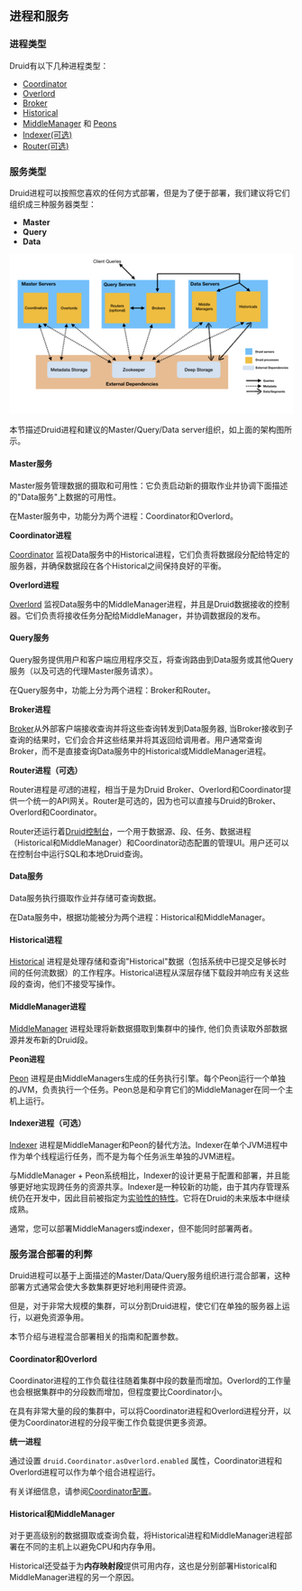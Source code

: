 <!-- toc -->

## 进程和服务
### 进程类型

Druid有以下几种进程类型：
* [Coordinator](Coordinator.md)
* [Overlord](Overlord.md)
* [Broker](Broker.md)
* [Historical](Historical.md)
* [MiddleManager](MiddleManager.md) 和 [Peons](Peons.md)
* [Indexer(可选)](Indexer.md)
* [Router(可选)](Router.md)

### 服务类型

Druid进程可以按照您喜欢的任何方式部署，但是为了便于部署，我们建议将它们组织成三种服务器类型：
* **Master**
* **Query**
* **Data**

![](img/druid-architecture.png)

本节描述Druid进程和建议的Master/Query/Data server组织，如上面的架构图所示。

#### Master服务

Master服务管理数据的摄取和可用性：它负责启动新的摄取作业并协调下面描述的"Data服务"上数据的可用性。

在Master服务中，功能分为两个进程：Coordinator和Overlord。

**Coordinator进程**

[Coordinator](Coordinator.md) 监视Data服务中的Historical进程，它们负责将数据段分配给特定的服务器，并确保数据段在各个Historical之间保持良好的平衡。

**Overlord进程**

[Overlord](Overlord.md) 监视Data服务中的MiddleManager进程，并且是Druid数据接收的控制器。它们负责将接收任务分配给MiddleManager，并协调数据段的发布。

#### Query服务

Query服务提供用户和客户端应用程序交互，将查询路由到Data服务或其他Query服务（以及可选的代理Master服务请求）。

在Query服务中，功能上分为两个进程：Broker和Router。

**Broker进程**

[Broker](Broker.md)从外部客户端接收查询并将这些查询转发到Data服务器, 当Broker接收到子查询的结果时，它们会合并这些结果并将其返回给调用者。用户通常查询Broker，而不是直接查询Data服务中的Historical或MiddleManager进程。

**Router进程（可选）**

Router进程是*可选*的进程，相当于是为Druid Broker、Overlord和Coordinator提供一个统一的API网关。Router是可选的，因为也可以直接与Druid的Broker、Overlord和Coordinator。

Router还运行着[Druid控制台]()，一个用于数据源、段、任务、数据进程（Historical和MiddleManager）和Coordinator动态配置的管理UI。用户还可以在控制台中运行SQL和本地Druid查询。

#### Data服务

Data服务执行摄取作业并存储可查询数据。

在Data服务中，根据功能被分为两个进程：Historical和MiddleManager。

#### Historical进程

[Historical](Historical.md) 进程是处理存储和查询"Historical"数据（包括系统中已提交足够长时间的任何流数据）的工作程序。Historical进程从深层存储下载段并响应有关这些段的查询，他们不接受写操作。

#### MiddleManager进程

[MiddleManager](MiddleManager.md) 进程处理将新数据摄取到集群中的操作, 他们负责读取外部数据源并发布新的Druid段。

**Peon进程**

[Peon](Peons.md) 进程是由MiddleManagers生成的任务执行引擎。每个Peon运行一个单独的JVM，负责执行一个任务。Peon总是和孕育它们的MiddleManager在同一个主机上运行。

#### Indexer进程（可选）

[Indexer](Indexer.md) 进程是MiddleManager和Peon的替代方法。Indexer在单个JVM进程中作为单个线程运行任务，而不是为每个任务派生单独的JVM进程。

与MiddleManager + Peon系统相比，Indexer的设计更易于配置和部署，并且能够更好地实现跨任务的资源共享。Indexer是一种较新的功能，由于其内存管理系统仍在开发中，因此目前被指定为[实验性的特性]()。它将在Druid的未来版本中继续成熟。

通常，您可以部署MiddleManagers或indexer，但不能同时部署两者。

### 服务混合部署的利弊

Druid进程可以基于上面描述的Master/Data/Query服务组织进行混合部署，这种部署方式通常会使大多数集群更好地利用硬件资源。

但是，对于非常大规模的集群，可以分割Druid进程，使它们在单独的服务器上运行，以避免资源争用。

本节介绍与进程混合部署相关的指南和配置参数。

#### Coordinator和Overlord

Coordinator进程的工作负载往往随着集群中段的数量而增加。Overlord的工作量也会根据集群中的分段数而增加，但程度要比Coordinator小。

在具有非常大量的段的集群中，可以将Coordinator进程和Overlord进程分开，以便为Coordinator进程的分段平衡工作负载提供更多资源。

**统一进程**

通过设置 `druid.Coordinator.asOverlord.enabled` 属性，Coordinator进程和Overlord进程可以作为单个组合进程运行。

有关详细信息，请参阅[Coordinator配置]()。

#### Historical和MiddleManager

对于更高级别的数据摄取或查询负载，将Historical进程和MiddleManager进程部署在不同的主机上以避免CPU和内存争用。

Historical还受益于为**内存映射段**提供可用内存，这也是分别部署Historical和MiddleManager进程的另一个原因。
